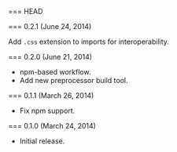=== HEAD

=== 0.2.1 (June 24, 2014)

Add `.css` extension to imports for interoperability.

=== 0.2.0 (June 21, 2014)

* npm-based workflow.
* Add new preprocessor build tool.

=== 0.1.1 (March 26, 2014)

* Fix npm support.

=== 0.1.0 (March 24, 2014)

* Initial release.
